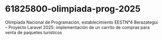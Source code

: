 # 61825800-olimpiada-prog-2025
Olimpíada Nacional de Programación, establecimiento EESTN°4 Berazategui – Proyecto Laravel 2025: implementación de un carrito de compras para venta de paquetes turísticos
